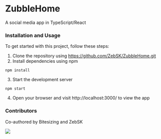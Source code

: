 # ZubbleHome
A social media app in TypeScript/React

### Installation and Usage
To get started with this project, follow these steps:
1. Clone the repository using https://github.com/ZebSK/ZubbleHome.git
2. Install dependencies using npm
```
npm install
```
3. Start the development server
```
npm start
```
4. Open your browser and visit http://localhost:3000/ to view the app

### Contributors
Co-authored by Bitesizing and ZebSK

<a href="https://github.com/ZebSK/Project-Page/graphs/contributors">
  <img src="https://contrib.rocks/image?repo=ZebSK/Project-Page" />
</a>